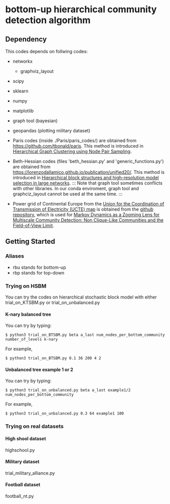 # bottom-up hierarchical community detection algorithm

## Dependency
This codes depends on follwing codes:
- networkx
    - graphviz_layout
- scipy
- sklearn
- numpy
- matplotlib

- graph tool (bayesian)
- geopandas (plotting military dataset)


- Paris codes (inside ./Paris/paris_codes/) are obtained from https://github.com/tbonald/paris. This method is introduced in [Hierarchical Graph Clustering using Node Pair Sampling](http://arxiv.org/abs/1806.01664).
- Beth-Hessian codes (files 'beth_hessian.py' and 'generic_functions.py') are obtained from https://lorenzodallamico.github.io/publication/unified20/. This method is introduced in [Hierarchical block structures and high-resolution model selection in large networks](https://doi.org/10.1103/PhysRevX.4.011047).
:::
Note that graph tool sometimes conflicts with other libraries.
In our conda enviroment, graph tool and graphciz_layout cannot be used at the same time.
:::
- Power grid of Continental Europe from the [Union for the Coordination of Transmission of Electricity (UCTE) map](http://www.ucte.org) is obtained from the [github repository](https://github.com/barahona-research-group/PyGenStability/blob/master/examples/real_examples/powergrid/Example_powergrid.ipynb), which is used for [Markov Dynamics as a Zooming Lens for Multiscale Community Detection: Non Clique-Like Communities and the Field-of-View Limit](https://doi.org/10.1371/journal.pone.0032210).

## Getting Started
### Aliases
- rbu stands for bottom-up
- rbp stands for top-down

### Trying on HSBM
You can try the codes on hierarchical stochastic block model with either trial_on_KTSBM.py or trial_on_unbalanced.py

#### K-nary balanced tree 
You can try by typing:
```
$ python3 trial_on_BTSBM.py beta a_last num_nodes_per_bottom_community number_of_levels k-nary
```

For example,
```
$ python3 trial_on_BTSBM.py 0.1 36 200 4 2
```
#### Unbalanced tree example 1 or 2
You can try by typing:
```
$ python3 trial_on_unbalanced.py beta a_last example1/2 num_nodes_per_bottom_community
```

For example,
```
$ python3 trial_on_unbalanced.py 0.3 64 example1 100
```

### Trying on real datasets
#### High shool dataset
highschool.py

#### Military dataset
trial_military_alliance.py

#### Football dataset
football_nt.py